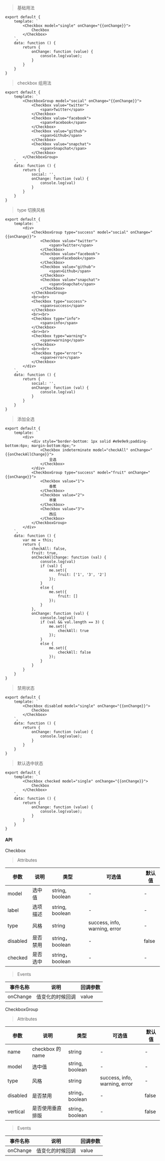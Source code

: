 > 基础用法

    export default {
        template: `
            <Checkbox model="single" onChange="{{onChange}}">
                Checkbox
            </Checkbox>
        `,
        data: function () {
            return {
                onChange: function (value) {
                    console.log(value);
                }
            }
        }
    }

> checkbox 组用法

    export default {
        template: `
            <CheckboxGroup model="social" onChange="{{onChange}}">
                <Checkbox value="twitter">
                    <span>Twitter</span>
                </Checkbox>
                <Checkbox value="facebook">
                    <span>Facebook</span>
                </Checkbox>
                <Checkbox value="github">
                    <span>Github</span>
                </Checkbox>
                <Checkbox value="snapchat">
                    <span>Snapchat</span>
                </Checkbox>
            </CheckboxGroup>
        `,
        data: function () {
            return {
                social: '',
                onChange: function (val) {
                    console.log(val)
                }
            }
        }
    }

> type 切换风格

    export default {
        template: `
            <div>
                <CheckboxGroup type="success" model="social" onChange="{{onChange}}">
                    <Checkbox value="twitter">
                        <span>Twitter</span>
                    </Checkbox>
                    <Checkbox value="facebook">
                        <span>Facebook</span>
                    </Checkbox>
                    <Checkbox value="github">
                        <span>Github</span>
                    </Checkbox>
                    <Checkbox value="snapchat">
                        <span>Snapchat</span>
                    </Checkbox>
                </CheckboxGroup>
                <br><br>
                <Checkbox type="success">
                    <span>success</span>
                </Checkbox>
                <br><br>
                <Checkbox type="info">
                    <span>info</span>
                </Checkbox>
                <br><br>
                <Checkbox type="warning">
                    <span>warning</span>
                </Checkbox>
                <br><br>
                <Checkbox type="error">
                    <span>error</span>
                </Checkbox>
            </div>
        `,
        data: function () {
            return {
                social: '',
                onChange: function (val) {
                    console.log(val)
                }
            }
        }
    }

> 添加全选

    export default {
        template: `
            <div>
                <div style="border-bottom: 1px solid #e9e9e9;padding-bottom:6px; margin-bottom:6px;">
                    <Checkbox indeterminate model="checkAll" onChange="{{onCheckAllChange}}">
                        全选
                    </Checkbox>
                </div>
                <CheckboxGroup type="success" model="fruit" onChange="{{onChange}}">
                    <Checkbox value="1">
                        香蕉
                    </Checkbox>
                    <Checkbox value="2">
                        苹果
                    </Checkbox>
                    <Checkbox value="3">
                        西瓜
                    </Checkbox>
                </CheckboxGroup>
            </div>
        `,
        data: function () {
            var me = this;
            return {
                checkAll: false,
                fruit: true,
                onCheckAllChange: function (val) {
                    console.log(val)
                    if (val) {
                        me.set({
                            fruit: ['1', '3', '2']
                        });
                    }
                    else {
                        me.set({
                            fruit: []
                        });
                    }
                },
                onChange: function (val) {
                    console.log(val)
                    if (val && val.length == 3) {
                        me.set({
                            checkAll: true
                        });
                    }
                    else {
                        me.set({
                            checkAll: false
                        });
                    }
                }
            }
        }
    }

> 禁用状态

    export default {
        template: `
            <Checkbox disabled model="single" onChange="{{onChange}}">
                Checkbox
            </Checkbox>
        `,
        data: function () {
            return {
                onChange: function (value) {
                    console.log(value);
                }
            }
        }
    }

> 默认选中状态

    export default {
        template: `
            <Checkbox checked model="single" onChange="{{onChange}}">
                Checkbox
            </Checkbox>
        `,
        data: function () {
            return {
                onChange: function (value) {
                    console.log(value);
                }
            }
        }
    }

#### API

Checkbox

> Attributes

参数 | 说明 | 类型 | 可选值 | 默认值
---|---|---|---|---
model | 选中值 | string, boolean | - | -
label | 选项描述 | string, boolean | - | -
type | 风格 | string | success, info, warning, error | -
disabled | 是否禁用 | string， boolean | - | false
checked | 是否选中 | string， boolean | - | -

> Events

事件名称 | 说明 | 回调参数
---|---|---
onChange | 值变化的时候回调 | value


CheckboxGroup

> Attributes

参数 | 说明 | 类型 | 可选值 | 默认值
---|---|---|---|---
name | checkbox 的 name | string | - | -
model | 选中值 | string, boolean | - | -
type | 风格 | string | success, info, warning, error | -
disabled | 是否禁用 | string， boolean | - | false
vertical | 是否使用垂直排版 | string， boolean | - | false

> Events

事件名称 | 说明 | 回调参数
---|---|---
onChange | 值变化的时候回调 | value

